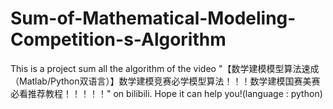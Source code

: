 # Sum-of-Mathematical-Modeling-Competition-s-Algorithm
This is a project sum all the algorithm of the video "【数学建模模型算法速成（Matlab/Python双语言）】数学建模竞赛必学模型算法！！！数学建模国赛美赛必看推荐教程！！！！！" on bilibili. Hope it can help you!(language : python)
